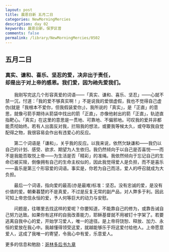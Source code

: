 ```yaml
---
layout: post
title: 晨恩日新 五月二日
categories: NewMorningMercies
description: day 02
keywords: 晨恩日新，保罗区普
comments: false
permalink: /library/NewMorningMercies/0502
---
```


## 五月二日

### 真实、谦和、喜乐、坚忍的爱，决非出于责任， <br> 却是出于对上帝的感恩。我们爱，因为祂先爱我们。

&emsp;&emsp;我刚写完这几个形容真爱的词语——「真实、谦和、喜乐、坚忍」——心就不禁一沉，忖道：「我的爱不够真实啊！」不是说我的爱很虚假，我也不觉得自己虚伪(就是「我根本不爱你，但我假装爱你」)，我所说的「真实」，是「正直」的意思，就像弓箭手期待从箭袋中找出的箭「正直」，亦像他射出的箭「正直」，轨迹直指靶心。「真实」在这里的意思是一贯地、可靠地、不偏邪地。可叹我的爱并非都能贯彻始终。若有人出面反对我，拦阻我的想法，或要我等候太久，或夺取我自觉配得之物，我很容易会作出有违爱心的反应。

&emsp;&emsp;第二个词语是「谦和」，关乎我的反应。以我来说，依然欠缺谦和——我仍以自己的计划、感受、欲求、期望为人生依归。我仍然倾向于以自己是否喜悦——而不是我能否取悦上帝——为生活是否「精彩」的准绳。我依然倾向于忘记自己的生命已被买赎，倒像拥有自己的生命主权似的，因此我觉得爱人是负担，而不是喜乐——喜乐是第三个形容爱的词语。事实是，你若为自己而活，爱人的呼召就成为大负担。

&emsp;&emsp;最后一个词语，指向爱的最高(亦是最难)标准：坚忍。没有忠诚的爱，是没有价值的爱。朝秦暮楚的不是真爱，不过是反复无常的副产品，对人弊多于利。因此可知上帝忠信永恒的爱，予人何等巨大的动力与安慰。

&emsp;&emsp;问题是，往哪里去找这样的爱呢？你要知道，不能靠自己的修为，或靠告诫自己努力达致。如果你有这样的自我改善能力，耶稣基督就不用被钉十字架了。若要逃离自我中心的爱，开始学习爱人，唯一的途径。是上帝将饶恕、释放、加力、永恒的爱放在我心中。我越懂得领受这爱，就越能够乐于将这爱付给他人。上帝愿意爱人，这成了我唯一的寄望，令我心中有爱，乐意爱人。

更多的信息和勉励：[哥林多后书九章]()